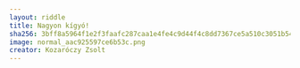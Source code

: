 ```yaml
---
layout: riddle
title: Nagyon kígyó!
sha256: 3bff8a5964f1e2f3faafc287caa1e4fe4c9d44f4c8dd7367ce5a510c3051b549
image: normal_aac925597ce6b53c.png
creator: Kozaróczy Zsolt
---
```

